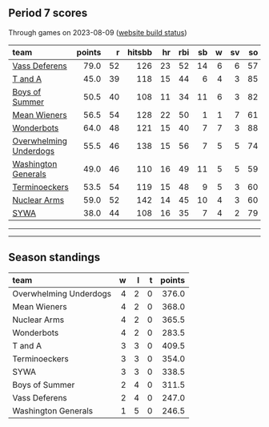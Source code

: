 

## Period 7 scores

Through games on 2023-08-09 ([website build status](https://github.com/brian-bot/pl-site/actions))


|team                   | points|  r| hitsbb| hr| rbi| sb|  w| sv| so|   era|  whip|
|:----------------------|------:|--:|------:|--:|---:|--:|--:|--:|--:|-----:|-----:|
|[Vass Deferens](./vassdeferens)|   79.0| 52|    126| 23|  52| 14|  6|  6| 57| 3.342| 1.173|
|[T and A](./tanda)     |   45.0| 39|    118| 15|  44|  6|  4|  3| 85| 3.627| 1.198|
|[Boys of Summer](./boysofsummer)|   50.5| 40|    108| 11|  34| 11|  6|  3| 82| 3.205| 1.233|
|[Mean Wieners](./meanwieners)|   56.5| 54|    128| 22|  50|  1|  1|  7| 61| 5.586| 1.379|
|[Wonderbots](./wonderbots)|   64.0| 48|    121| 15|  40|  7|  7|  3| 88| 3.627| 1.075|
|[Overwhelming Underdogs](./overwhelmingunderdogs)|   55.5| 46|    138| 15|  56|  7|  5|  5| 74| 4.660| 1.477|
|[Washington Generals](./washingtongenerals)|   49.0| 46|    110| 16|  49| 11|  5|  5| 59| 5.916| 1.449|
|[Terminoeckers](./terminoeckers)|   53.5| 54|    119| 15|  48|  9|  5|  3| 60| 3.967| 1.336|
|[Nuclear Arms](./nucleararms)|   59.0| 52|    142| 14|  45| 10|  4|  3| 60| 3.300| 1.183|
|[SYWA](./sywa)         |   38.0| 44|    108| 16|  35|  7|  4|  2| 79| 4.426| 1.303|

* * *
* * *

## Season standings


|team                   |  w|  l|  t| points|
|:----------------------|--:|--:|--:|------:|
|Overwhelming Underdogs |  4|  2|  0|  376.0|
|Mean Wieners           |  4|  2|  0|  368.0|
|Nuclear Arms           |  4|  2|  0|  365.5|
|Wonderbots             |  4|  2|  0|  283.5|
|T and A                |  3|  3|  0|  409.5|
|Terminoeckers          |  3|  3|  0|  354.0|
|SYWA                   |  3|  3|  0|  338.5|
|Boys of Summer         |  2|  4|  0|  311.5|
|Vass Deferens          |  2|  4|  0|  247.0|
|Washington Generals    |  1|  5|  0|  246.5|


